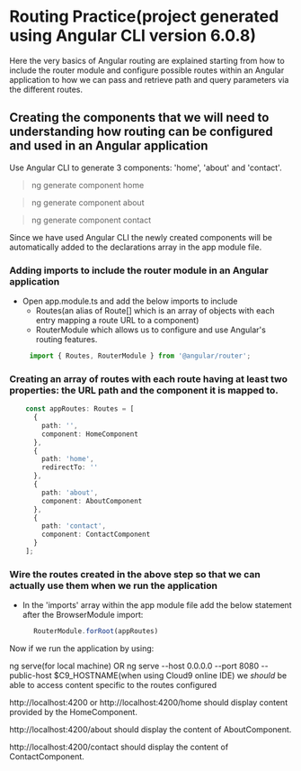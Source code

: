 # Routing Practice(project generated using Angular CLI version 6.0.8)

Here the very basics of Angular routing are explained starting from how to include the router module and configure possible routes within an Angular application to how we can pass and retrieve path and query parameters via the different routes.

## Creating the components that we will need to understanding how routing can be configured and used in an Angular application

Use Angular CLI to generate 3 components: 'home', 'about' and 'contact'.
> ng generate component home

> ng generate component about

> ng generate component contact

Since we have used Angular CLI the newly created components will be automatically added to the declarations array in the app module file.

### Adding imports to include the router module in an Angular application

- Open app.module.ts and add the below imports to include 
    - Routes(an alias of Route[] which is an array of objects with each entry mapping a route URL to a component)
    - RouterModule which allows us to configure and use Angular's routing features.


```typescript
     import { Routes, RouterModule } from '@angular/router';
```

### Creating an array of routes with each route having at least two properties: the URL path and the component it is mapped to.

```typescript
    const appRoutes: Routes = [
      {
        path: '',
        component: HomeComponent
      },
      {
        path: 'home',
        redirectTo: ''
      },
      {
        path: 'about',
        component: AboutComponent
      },
      {
        path: 'contact',
        component: ContactComponent
      }
    ];
```

### Wire the routes created in the above step so that we can actually use them when we run the application

- In the 'imports' array within the app module file add the below statement after the BrowserModule import:

```typescript
      RouterModule.forRoot(appRoutes)
```
Now if we run the application by using:

ng serve(for local machine) 
OR 
ng serve --host 0.0.0.0 --port 8080 --public-host $C9_HOSTNAME(when using Cloud9 online IDE)
we _should_ be able to access content specific to the routes configured

http://localhost:4200 or http://localhost:4200/home should display content provided by the HomeComponent.

http://localhost:4200/about should display the content of AboutComponent.

http://localhost:4200/contact should display the content of ContactComponent.

